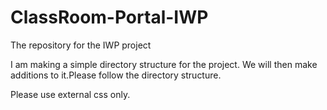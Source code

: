 # ClassRoom-Portal-IWP
The repository for the IWP project

I am making a simple directory structure for the project. We will then make additions to it.Please follow the directory structure.


Please use external css only.
